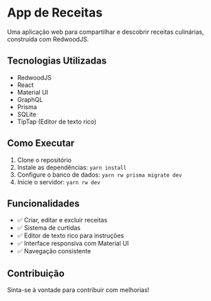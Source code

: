 # App de Receitas

Uma aplicação web para compartilhar e descobrir receitas culinárias, construída com RedwoodJS.

## Tecnologias Utilizadas

- RedwoodJS
- React
- Material UI
- GraphQL
- Prisma
- SQLite
- TipTap (Editor de texto rico)

## Como Executar

1. Clone o repositório
2. Instale as dependências: `yarn install`
3. Configure o banco de dados: `yarn rw prisma migrate dev`
4. Inicie o servidor: `yarn rw dev`

## Funcionalidades

- ✅ Criar, editar e excluir receitas
- ✅ Sistema de curtidas
- ✅ Editor de texto rico para instruções
- ✅ Interface responsiva com Material UI
- ✅ Navegação consistente

## Contribuição

Sinta-se à vontade para contribuir com melhorias!
